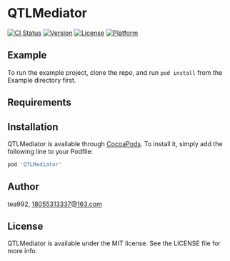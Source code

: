 # QTLMediator

[![CI Status](https://img.shields.io/travis/tea992/QTLMediator.svg?style=flat)](https://travis-ci.org/tea992/QTLMediator)
[![Version](https://img.shields.io/cocoapods/v/QTLMediator.svg?style=flat)](https://cocoapods.org/pods/QTLMediator)
[![License](https://img.shields.io/cocoapods/l/QTLMediator.svg?style=flat)](https://cocoapods.org/pods/QTLMediator)
[![Platform](https://img.shields.io/cocoapods/p/QTLMediator.svg?style=flat)](https://cocoapods.org/pods/QTLMediator)

## Example

To run the example project, clone the repo, and run `pod install` from the Example directory first.

## Requirements

## Installation

QTLMediator is available through [CocoaPods](https://cocoapods.org). To install
it, simply add the following line to your Podfile:

```ruby
pod 'QTLMediator'
```

## Author

tea992, 18055313337@163.com

## License

QTLMediator is available under the MIT license. See the LICENSE file for more info.
